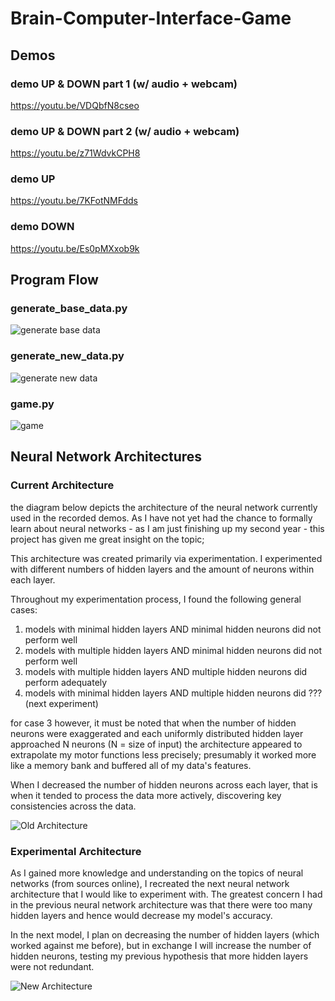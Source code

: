 # Brain-Computer-Interface-Game

## Demos

### demo UP & DOWN part 1 (w/ audio + webcam)

https://youtu.be/VDQbfN8cseo

### demo UP & DOWN part 2 (w/ audio + webcam)

https://youtu.be/z71WdvkCPH8

### demo UP

https://youtu.be/7KFotNMFdds

### demo DOWN

https://youtu.be/Es0pMXxob9k



## Program Flow

### generate_base_data.py 

![generate base data](https://user-images.githubusercontent.com/31304414/125176806-6ff59000-e18b-11eb-95c7-2fc273f4d39a.png)

### generate_new_data.py

![generate new data](https://user-images.githubusercontent.com/31304414/125176811-7257ea00-e18b-11eb-815a-41838d73fd94.png)

### game.py 

![game](https://user-images.githubusercontent.com/31304414/125176813-7421ad80-e18b-11eb-9267-db8afa63bee4.png)


## Neural Network Architectures

### Current Architecture

the diagram below depicts the architecture of the neural network currently used in the recorded demos. As I have not yet had the chance to formally learn about neural networks - as I am just finishing up my second year - this project has given me great insight on the topic;

This architecture was created primarily via experimentation. I experimented with different numbers of hidden layers and the amount of neurons within each layer. 

Throughout my experimentation process, I found the following general cases:

1) models with minimal hidden layers AND minimal hidden neurons did not perform well
2) models with multiple hidden layers AND  minimal hidden neurons did not perform well
3) models with multiple hidden layers AND multiple hidden neurons did perform adequately
4) models with minimal hidden layers AND multiple hidden neurons did ??? (next experiment)

for case 3 however, it must be noted that when the number of hidden neurons were exaggerated and each uniformly distributed hidden layer approached N neurons (N = size of input) the architecture appeared to extrapolate my motor functions less precisely; presumably it worked more like a memory bank and buffered all of my data's features. 

When I decreased the number of hidden neurons across each layer, that is when it tended to process the data more actively, discovering key consistencies across the data.


![Old Architecture](https://user-images.githubusercontent.com/31304414/125176830-987d8a00-e18b-11eb-902d-42e2e01a3dc6.png)

### Experimental Architecture

As I gained more knowledge and understanding on the topics of neural networks (from sources online), I recreated the next neural network architecture that I would like to experiment with. The greatest concern I had in the previous neural network architecture was that there were too many hidden layers and hence would decrease my model's accuracy.

In the next model, I plan on decreasing the number of hidden layers (which worked against me before), but in exchange I will increase the number of hidden neurons, testing my previous hypothesis that more hidden layers were not redundant.

![New Architecture](https://user-images.githubusercontent.com/31304414/125176831-9a474d80-e18b-11eb-84b5-74868f70e11e.png)
